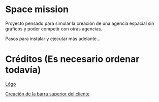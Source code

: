 # Space mission
Proyecto pensado para simular la creación de una agencia espacial sin gráficos y poder competir con otras agencias.

Pasos para instalar y ejecutar más adelante...

# Créditos (Es necesario ordenar todavía)

[Lógo](https://icon-icons.com/es/icono/lanzamiento-de-proyectiles-espacio-nave-inicio/106797)

[Creación de la barra superior del cliente](https://www.youtube.com/watch?v=s0cpxPSN4k4)
